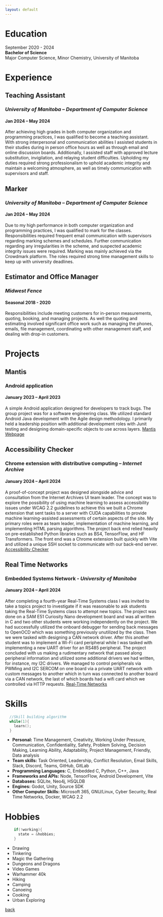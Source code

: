 ```yaml
---
layout: default
---
```


# Education

September 2020 - 2024  
**Bachelor of Science**  
Major Computer Science, Minor Chemistry, University of Manitoba  

# Experience
## Teaching Assistant 
### *University of Manitoba – Department of Computer Science*
#### Jan 2024 – May 2024 
After achieving high grades in both computer organization and programming practices, I was qualified to become a teaching assistant. With strong interpersonal and communication abilities I assisted students in their studies during in person office hours as well as through email and online discussion boards. Additionally, I assisted staff with approved lecture substitution, invigilation, and relaying student difficulties. Upholding my duties required strong professionalism to uphold academic integrity and maintain a welcoming atmosphere, as well as timely communication with supervisors and staff.  
  
## Marker 
### *University of Manitoba – Department of Computer Science* 
#### Jan 2024 – May 2024 
Due to my high performance in both computer organization and programming practices, I was qualified to mark for the classes. Responsibilities required frequent email communication with supervisors regarding marking schemes and schedules. Further communication regarding any irregularities in the scheme, and suspected academic integrity issues were required. Marking was mainly achieved via the Crowdmark platform. The roles required strong time management skills to keep up with university deadlines.  

## Estimator and Office Manager 
### *Midwest Fence* 
#### Seasonal 2018 - 2020 
Responsibilities include meeting customers for in-person measurements, quoting, booking, and managing projects. As well the quoting and estimating involved significant office work such as managing the phones, emails, file management, coordinating with other management staff, and dealing with drop-in customers.  

# Projects  

## Mantis
### Android application  
#### January 2023 – April 2023  

A simple Android application designed for developers to track bugs. The group project was for a software engineering class. We utilized standard Android Java development with the Agile design methodology. I primarily held a leadership position with additional development roles with Junit testing and designing domain-specific objects to use across layers. [Mantis Webpage](https://rozennoureev.github.io/Mantis-website/)  

## Accessibility Checker
### Chrome extension with distributive computing – *Internet Archive*  
#### January 2024 – April 2024  

A proof-of-concept project was designed alongside advice and consultation from the Internet Archives UI team leader. The concept was to explore the possibility of using machine learning to assess accessibility issues under WCAG 2.2 guidelines to achieve this we built a Chrome extension that sent tasks to a server with CUDA capabilities to provide machine learning-assisted assessments of certain aspects of the site. My primary roles were as team leader, implementation of machine learning, and implementing HTML parsing algorithms. The project back end relied heavily on pre-established Python libraries such as BS4, TensorFlow, and HF Transformers. The front end was a Chrome extension built quickly with Vite and utilized a unique SSH socket to communicate with our back-end server. [Accessibility Checker](https://github.com/AMarinic92/4560-IA-Accessibility-Checker)  

## Real Time Networks
### Embedded Systems Network - *University of Manitoba*   
#### January 2024 – April 2024   

After completing a fourth-year Real-Time Systems class I was invited to take a topics project to investigate if it was reasonable to ask students taking the Real-Time Systems class to attempt new topics. The project was done on a SAM E51 Curiosity Nano development board and was all written in C and two other students were working independently on the project. We had successfully utilized the onboard debugger for sending back messages to OpenOCD which was something previously unutilized by the class. Then we were tasked with designing a CAN network driver. After this another student was to implement a Wi-Fi card peripheral while I was tasked with implementing a new UART driver for an RS485 peripheral. The project concluded with us making a rudimentary network that passed along peripheral information and utilized some additional drivers we had written, for instance, my I2C drivers. We managed to control peripherals via PWMing and I2C SERCOM on one board via a private UART network with custom messages to another which in turn was connected to another board via a CAN network, the last of which boards had a wifi card which we controlled via HTTP requests. [Real-Time Networks](https://github.com/University-of-Manitoba-Computer-Science/RealTimeNetworking)

# Skills

```c
  //Skill building algorithm
  while(1){
    learn();
  }
```

*   **Personal:** Time Management, Creativity, Working Under Pressure, Communication, Confidentiality, Safety, Problem Solving, Decision Making, Learning Ability, Adaptability, Project Management, Friendly, Data analysis
*   **Team skills:** Task Oriented, Leadership, Conflict Resolution, Email Skills, Slack, Discord, Teams, GitHub, GitLab
*   **Programming Languages:** C, Embedded C, Python, C++, Java
*   **Frameworks and APIs:** Node, TensorFlow, Android Development, Vite
*   **Databases:** SQLite, Neo4j, HSQLDB
*   **Engines:** Godot, Unity, Source SDK		
*   **Other Computer Skills:** Microsoft 365, GNU/Linux, Cyber Security, Real Time Networks, Docker, WCAG 2.2	


# Hobbies

```c
    if(!working){
      state = &hobbies;
    }
```
*   Drawing
*   Tinkering
*   Magic the Gathering
*   Dungeons and Dragons
*   Video Games
*   Warhammer 40k
*   Hiking
*   Camping
*   Canoeing
*   Cooking
*   Urban Exploring 

[back](./)
